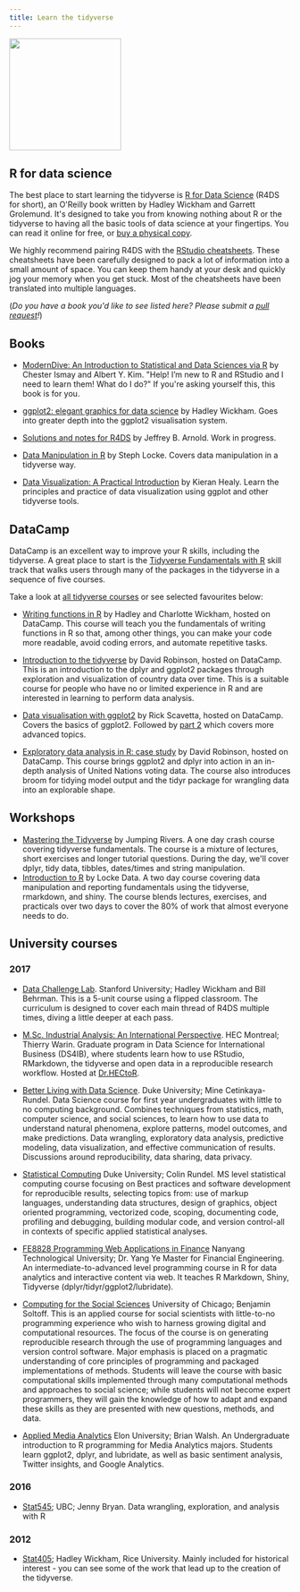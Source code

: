 ```yaml
---
title: Learn the tidyverse
---
```


<a href="http://amzn.to/2aHLAQ1"><img class="bookCover" style="width:200px" src="../images/cover.png" width="80" alt=""></a>

<h2 class='noTrickPadding' id='r4ds'>R for data science</h2>

The best place to start learning the tidyverse is [R for Data Science](http://r4ds.had.co.nz) (R4DS for short), an O'Reilly book written by Hadley Wickham and Garrett Grolemund. It's designed to take you from knowing nothing about R or the tidyverse to having all the basic tools of data science at your fingertips. You can read it online for free, or [buy a physical copy](http://amzn.to/2aHLAQ1). 

We highly recommend pairing R4DS with the [RStudio cheatsheets](https://www.rstudio.com/resources/cheatsheets/). These cheatsheets have been carefully designed to pack a lot of information into a small amount of space. You can keep them handy at your desk and quickly jog your memory when you get stuck. Most of the cheatsheets have been translated into multiple languages.

(_Do you have a book you'd like to see listed here? Please submit a [pull request](https://github.com/tidyverse/tidyverse.org/edit/master/content/learn.md)!_)

<h2 class='stopFloatBefore' id="books">Books</h2>

* [ModernDive: An Introduction to Statistical and Data Sciences via R](http://moderndive.com/) by
  Chester Ismay and Albert Y. Kim. "Help! I’m new to R and RStudio and I need to learn them! What do I do?" If you're asking yourself this, this book is for you.

* [ggplot2: elegant graphics for data science](http://amzn.to/2tYdTqd) by 
  Hadley Wickham. Goes into greater depth into the ggplot2 visualisation 
  system.
  
* [Solutions and notes for R4DS](https://jrnold.github.io/r4ds-exercise-solutions/) 
  by Jeffrey B. Arnold. Work in progress.

* [Data Manipulation in R](http://geni.us/datamanipulationir) by Steph Locke. Covers data manipulation in a tidyverse way.

* [Data Visualization: A Practical Introduction](https://amzn.to/2vfAixM) by Kieran Healy. Learn the principles and practice of data visualization using ggplot and other tidyverse tools. 

## DataCamp

DataCamp is an excellent way to improve your R skills, including the tidyverse. A great place to start is the [Tidyverse Fundamentals with R](https://www.datacamp.com/tracks/tidyverse-fundamentals) skill track that walks users through many of the packages in the tidyverse in a sequence of five courses. 

Take a look at [all tidyverse courses](https://www.datacamp.com/tidyverse-tutorials?tap_a=5644-dce66f&tap_s=213362-c9f98c) or see selected favourites below:

* [Writing functions in R](https://www.datacamp.com/courses/writing-functions-in-r?tap_a=5644-dce66f&tap_s=213362-c9f98c)
  by Hadley and Charlotte Wickham, hosted on DataCamp. This course will teach you the fundamentals 
  of writing functions in R so that, among other things, you can make your code 
  more readable, avoid coding errors, and automate repetitive tasks.

* [Introduction to the tidyverse](https://www.datacamp.com/courses/introduction-to-the-tidyverse?tap_a=5644-dce66f&tap_s=213362-c9f98c) by David Robinson, hosted on DataCamp. This is an introduction to the dplyr and ggplot2 packages through exploration and visualization of country data over time. This is a suitable course for people who have no or limited experience in R and are interested in learning to perform data analysis.

* [Data visualisation with ggplot2](https://www.datacamp.com/courses/data-visualization-with-ggplot2-1?tap_a=5644-dce66f&tap_s=213362-c9f98c) by
  Rick Scavetta, hosted on DataCamp. Covers the basics of ggplot2. Followed by [part 2](https://www.datacamp.com/courses/data-visualization-with-ggplot2-2?tap_a=5644-dce66f&tap_s=213362-c9f98c)
  which covers more advanced topics.

* [Exploratory data analysis in R: case study](https://www.datacamp.com/courses/exploratory-data-analysis-in-r-case-study?tap_a=5644-dce66f&tap_s=213362-c9f98c) by David Robinson, hosted on DataCamp. This course brings ggplot2 and dplyr into action in an in-depth analysis of United Nations voting data. The course also introduces broom for tidying model output and the tidyr package for wrangling data into an explorable shape.

## Workshops

  * [Mastering the Tidyverse](https://www.jumpingrivers.com/courses/22_r-tidyverse) by Jumping Rivers. A one day crash course covering tidyverse fundamentals. The course is a mixture of lectures, short exercises and longer tutorial questions. During the day, we'll cover dplyr, tidy data, tibbles, dates/times and string manipulation.
  * [Introduction to R](https://itsalocke.com/courses/intro-to-r/) by Locke Data. A two day course covering data manipulation and reporting fundamentals using the tidyverse, rmarkdown, and shiny. The course blends lectures, exercises, and practicals over two days to cover the 80% of work that almost everyone needs to do.

## University courses

### 2017

* [Data Challenge Lab](https://dcl-2017-04.github.io/curriculum/upcoming.html).
  Stanford University; Hadley Wickham and Bill Behrman. This is a 5-unit
  course using a flipped classroom. The curriculum is designed to cover
  each main thread of R4DS multiple times, diving a little deeper at
  each pass.
 
* [M.Sc. Industrial Analysis: An International Perspective](https://www.drhector.org/course/m-sc-industrial-analysis-an-international-perspective/). HEC Montreal; Thierry Warin. Graduate program in Data Science for International Business (DS4IB), where students learn how to use RStudio, RMarkdown, the tidyverse and open data in a reproducible research workflow. Hosted at [Dr.HECtoR](http://drhector.org).

* [Better Living with Data Science](http://www2.stat.duke.edu/courses/Fall17/sta112.01/).
  Duke University; Mine Cetinkaya-Rundel. Data Science course for first year undergraduates
  with little to no computing background. Combines techniques from statistics, math, computer 
  science, and social sciences, to learn how to use data to understand natural phenomena, 
  explore patterns, model outcomes, and make predictions. Data wrangling, exploratory data 
  analysis, predictive modeling, data visualization, and effective communication of results. 
  Discussions around reproducibility, data sharing, data privacy.
  
* [Statistical Computing](http://www2.stat.duke.edu/~cr173/Sta523_Fa17/) Duke University; 
  Colin Rundel. MS level statistical computing course focusing on Best practices and software 
  development for reproducible results, selecting topics from: use of markup languages, 
  understanding data structures, design of graphics, object oriented programming, 
  vectorized code, scoping, documenting code, profiling and debugging, building modular 
  code, and version control-all in contexts of specific applied statistical analyses. 
  
* [FE8828 Programming Web Applications in Finance](http://www.nbs.ntu.edu.sg/Programmes/Graduate/MScFE/Documents/Website%20MFE%20Course%20Details_2017.pdf) Nanyang Technological University; Dr. Yang Ye
  Master for Financial Engineering. An intermediate-to-advanced level programming course in R for data analytics
  and interactive content via web. It teaches R Markdown, Shiny, Tidyverse (dplyr/tidyr/ggplot2/lubridate).
  
* [Computing for the Social Sciences](http://cfss.uchicago.edu/) University of Chicago; Benjamin Soltoff. This is an applied course for social scientists with little-to-no programming experience who wish to harness growing digital and computational resources. The focus of the course is on generating reproducible research through the use of programming languages and version control software. Major emphasis is placed on a pragmatic understanding of core principles of programming and packaged implementations of methods. Students will leave the course with basic computational skills implemented through many computational methods and approaches to social science; while students will not become expert programmers, they will gain the knowledge of how to adapt and expand these skills as they are presented with new questions, methods, and data.

* [Applied Media Analytics](https://www.elon.edu/u/academics/communications/academics/media-analytics-major/) Elon University; Brian Walsh. An Undergraduate introduction to R programming for Media Analytics majors. Students learn ggplot2, dplyr, and lubridate, as well as basic sentiment analysis, Twitter insights, and Google Analytics. 
  
### 2016

* [Stat545](http://stat545.com); UBC; Jenny Bryan. Data wrangling, 
  exploration, and analysis with R
  
### 2012

* [Stat405](http://stat405.had.co.nz); Hadley Wickham, Rice University.
  Mainly included for historical interest - you can see some of the work
  that lead up to the creation of the tidyverse.

